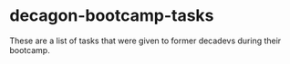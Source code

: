 # decagon-bootcamp-tasks

These are a list of tasks that were given to former decadevs during their bootcamp.
